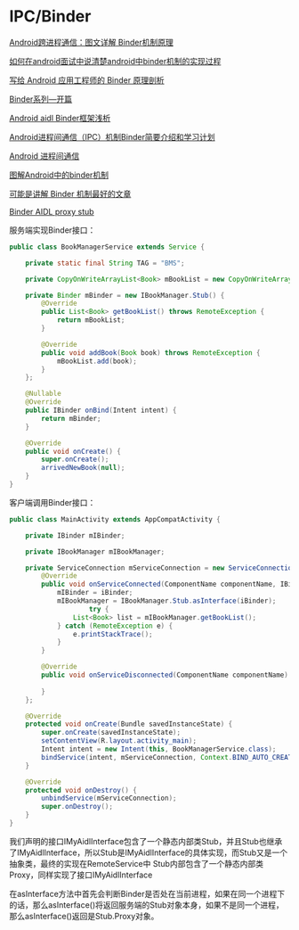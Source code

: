 # IPC/Binder

[Android跨进程通信：图文详解 Binder机制原理](https://blog.csdn.net/carson_ho/article/details/73560642)

[如何在android面试中说清楚android中binder机制的实现过程](https://blog.csdn.net/zhencheng20082009/article/details/62227956)

[写给 Android 应用工程师的 Binder 原理剖析](https://segmentfault.com/a/1190000014295945)

[Binder系列—开篇](http://gityuan.com/2015/10/31/binder-prepare/)

[Android aidl Binder框架浅析](https://blog.csdn.net/lmj623565791/article/details/38461079)

[Android进程间通信（IPC）机制Binder简要介绍和学习计划](https://blog.csdn.net/luoshengyang/article/details/6618363/)

[Android 进程间通信](http://wuxiaolong.me/2018/02/15/AndroidIPC/)

[图解Android中的binder机制](https://juejin.im/post/5e89f717f265da47e6491496#heading-0)

[可能是讲解 Binder 机制最好的文章](https://juejin.im/entry/5786afbb8ac2470060665499)

[Binder AIDL proxy stub](https://www.jianshu.com/p/be340e73e44b)

服务端实现Binder接口：

```java
public class BookManagerService extends Service {

    private static final String TAG = "BMS";

    private CopyOnWriteArrayList<Book> mBookList = new CopyOnWriteArrayList<>();

    private Binder mBinder = new IBookManager.Stub() {
        @Override
        public List<Book> getBookList() throws RemoteException {
            return mBookList;
        }

        @Override
        public void addBook(Book book) throws RemoteException {
            mBookList.add(book);
        }
    };

    @Nullable
    @Override
    public IBinder onBind(Intent intent) {
        return mBinder;
    }

    @Override
    public void onCreate() {
        super.onCreate();
        arrivedNewBook(null);
    }
}
```

客户端调用Binder接口：

```java
public class MainActivity extends AppCompatActivity {

    private IBinder mIBinder;

    private IBookManager mIBookManager;

    private ServiceConnection mServiceConnection = new ServiceConnection() {
        @Override
        public void onServiceConnected(ComponentName componentName, IBinder iBinder) {
            mIBinder = iBinder;
            mIBookManager = IBookManager.Stub.asInterface(iBinder);
	    			try {
                List<Book> list = mIBookManager.getBookList();
            } catch (RemoteException e) {
                e.printStackTrace();
            }
        }

        @Override
        public void onServiceDisconnected(ComponentName componentName) {
          
        }
    };

    @Override
    protected void onCreate(Bundle savedInstanceState) {
        super.onCreate(savedInstanceState);
        setContentView(R.layout.activity_main);
        Intent intent = new Intent(this, BookManagerService.class);
        bindService(intent, mServiceConnection, Context.BIND_AUTO_CREATE);
    }

    @Override
    protected void onDestroy() {
        unbindService(mServiceConnection);
        super.onDestroy();
    }
}
```

我们声明的接口IMyAidlInterface包含了一个静态内部类Stub，并且Stub也继承了IMyAidlInterface，所以Stub是IMyAidlInterface的具体实现，而Stub又是一个抽象类，最终的实现在RemoteService中
 Stub内部包含了一个静态内部类Proxy，同样实现了接口IMyAidlInterface


在asInterface方法中首先会判断Binder是否处在当前进程，如果在同一个进程下的话，那么asInterface()将返回服务端的Stub对象本身，如果不是同一个进程，那么asInterface()返回是Stub.Proxy对象。